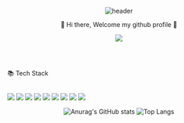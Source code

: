 <div align="center">
  
  ![header](https://capsule-render.vercel.app/api?type=Waving&text=Mi)
  
</div>


<div align="center">  

👋 Hi there, Welcome my github profile 👋 
</div>

<p align="center">
<a href="https://hits.seeyoufarm.com"><img src="https://hits.seeyoufarm.com/api/count/incr/badge.svg?url=https%3A%2F%2Fgithub.com%2FMiihyunee%2Fhit-counter&count_bg=%23B287EA&title_bg=%23E1C4EE&icon=myspace.svg&icon_color=%23FFFFFF&title=hits&edge_flat=false"/></a>
</p>

<br/>
<br/>

📚 Tech Stack

<br/>
<!-- Java -->
<img src="https://img.shields.io/badge/java-007396?style=for-the-badge&logo=Java&logoColor=white"/>
<!-- MySQL -->
<img src="https://img.shields.io/badge/MySQL-4479A1?style=for-the-badge&logo=MySQL&logoColor=white">
<img src="https://img.shields.io/badge/Oracle-F80000?style=for-the-badge&logo=Oracle&logoColor=white">
<img src="https://img.shields.io/badge/Eclipse-2C2255?style=for-the-badge&logo=Eclipse%20IDE&logoColor=white">
<img src="https://img.shields.io/badge/HTML5-E34F26?style=for-the-badge&logo=HTML5&logoColor=white">
<img src="https://img.shields.io/badge/CSS3-1572B6?style=for-the-badge&logo=CSS3&logoColor=white">
<img src="https://img.shields.io/badge/JavaScript-F7DF1E?style=for-the-badge&logo=JavaScript&logoColor=white">
<img src="https://img.shields.io/badge/Android-3DDC84?style=for-the-badge&logo=Android&logoColor=white">
<img src="https://img.shields.io/badge/github-181717?style=for-the-badge&logo=github&logoColor=white">

<div align="center">
  
<!-- Stats -->
![Anurag's GitHub stats](https://github-readme-stats.vercel.app/api?username=Miihyunee&show_icons=true&theme=buefy)
![Top Langs](https://github-readme-stats.vercel.app/api/top-langs/?username=Miihyunee&layout=compact&theme=buefy)
</div>

<!--
**Miihyunee/Miihyunee** is a ✨ _special_ ✨ repository because its `README.md` (this file) appears on your GitHub profile.

Here are some ideas to get you started:

- 🔭 I’m currently working on ...
- 🌱 I’m currently learning ...
- 👯 I’m looking to collaborate on ...
- 🤔 I’m looking for help with ...
- 💬 Ask me about ...
- 📫 How to reach me: ...
- 😄 Pronouns: ...
- ⚡ Fun fact: ...
-->


